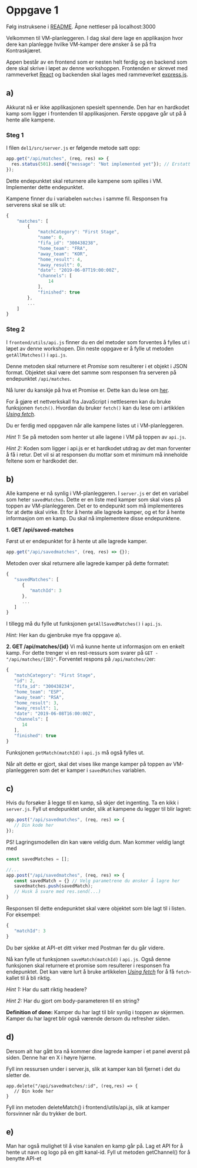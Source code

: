 # Oppgave 1 

Følg instruksene i [README](https://github.com/bekk/rest101-workshop). 
Åpne nettleser på localhost:3000

Velkommen til VM-planleggeren. I dag skal dere lage en applikasjon hvor dere kan planlegge hvilke VM-kamper dere ønsker å se på fra Kontraskjæret.

Appen består av en frontend som er nesten helt ferdig og en backend som dere skal skrive i løpet av denne workshoppen. Frontenden er skrevet med rammeverket [React](https://reactjs.org/) og backenden skal lages med rammeverket [express.js](https://expressjs.com/). 

## a)
Akkurat nå er ikke applikasjonen spesielt spennende. Den har en hardkodet kamp som ligger i frontenden til applikasjonen. 
Første oppgave går ut på å hente alle kampene. 

### Steg 1

I filen `del1/src/server.js` er følgende metode satt opp:
```js
app.get("/api/matches", (req, res) => {
  res.status(501).send({"message": "Not implemented yet"}); // Erstatt denne linjen med egen kode
});
```
Dette endepunktet skal returnere alle kampene som spilles i VM. Implementer dette endepunktet.

Kampene finner du i variabelen `matches` i samme fil. Responsen fra serverens skal se slik ut:
```js
{
    "matches": [
        {
            "matchCategory": "First Stage",
            "name": 0,
            "fifa_id": "300438238",
            "home_team": "FRA",
            "away_team": "KOR",
            "home_result": 4,
            "away_result": 0,
            "date": "2019-06-07T19:00:00Z",
            "channels": [
                14
            ],
            "finished": true
        },
        ...
    ]
}
```


### Steg 2
I `frontend/utils/api.js` finner du en del metoder som forventes å fylles ut i løpet av denne workshopen. Din neste oppgave er å fylle ut metoden `getAllMatches()` i `api.js`.

Denne metoden skal returnere et *Promise* som resulterer i et objekt i JSON format. Objektet skal være det samme som responsen fra serveren på endepunktet `/api/matches`.

Nå lurer du kanskje på hva et Promise er. Dette kan du lese om [her](https://johhorn.gitbooks.io/web-intro/05-javascript/08-promises.html).

For å gjøre et nettverkskall fra JavaScript i nettleseren kan du bruke funksjonen `fetch()`. Hvordan du bruker `fetch()` kan du lese om i artikklen [*Using fetch*](https://developer.mozilla.org/en-US/docs/Web/API/Fetch_API/Using_Fetch).


Du er ferdig med oppgaven når alle kampene listes ut i VM-planleggeren. 

*Hint 1:* Se på metoden som henter ut alle lagene i VM på toppen av `api.js`.

*Hint 2:* Koden som ligger i api.js er et hardkodet utdrag av det man forventer å få i retur. Det vil si at responsen du mottar som et minimum må inneholde feltene som er hardkodet der.

## b)
Alle kampene er nå synlig i VM-planleggeren. I `server.js` er det en variabel som heter `savedMatches`. Dette er en liste med kamper som skal vises på toppen av VM-planleggeren. Det er to endepunkt som må implementeres for at dette skal virke. Et for å hente alle lagrede kamper, og et for å hente informasjon om en kamp. Du skal nå implementere disse endepunktene.

**1. GET /api/saved-matches**

Først ut er endepunktet for å hente ut alle lagrede kamper. 
```js
app.get("/api/savedmatches", (req, res) => {});
```
Metoden over skal returnere alle lagrede kamper på dette formatet: 
```js
{
   "savedMatches": [
      {
         "matchId": 3
      },
      ...
   ]
}

```
I tillegg må du fylle ut funksjonen `getAllSavedMatches()` i `api.js`.

*Hint:* Her kan du gjenbruke mye fra oppgave a).

**2. GET /api/matches/{id}**
Vi må kunne hente ut informasjon om en enkelt kamp. For dette trenger vi en rest-ressurs som svarer på `GET - "/api/matches/{ID}"`. Forventet respons på `/api/matches/2`er:
```js
{
   "matchCategory": "First Stage",
   "id": 2,
   "fifa_id": "300438234",
   "home_team": "ESP",
   "away_team": "RSA",
   "home_result": 3,
   "away_result": 1,
   "date": "2019-06-08T16:00:00Z",
   "channels": [
      14
   ],
   "finished": true
}
```
Funksjonen `getMatch(matchId)` i `api.js` må også fylles ut.

Når alt dette er gjort, skal det vises like mange kamper på toppen av VM-planleggeren som det er kamper i `savedMatches` variablen.

## c)
Hvis du forsøker å legge til en kamp, så skjer det ingenting. 
Ta en kikk i `server.js`. Fyll ut endepunktet under, slik at kampene du legger til blir lagret: 

```js
app.post("/api/savedmatches", (req, res) => {
   // Din kode her
});
```

PS! Lagringsmodellen din kan være veldig dum. Man kommer veldig langt med 
```js
const savedMatches = [];

//...
app.post("/api/savedmatches", (req, res) => {
   const savedMatch = {} // Velg parametrene du ønsker å lagre her
   savedmatches.push(savedMatch);
   // Husk å svare med res.send(...)
}
```
Responsen til dette endepunktet skal være objektet som ble lagt til i listen. For eksempel:
```js
{
   "matchId": 3
}
```
Du bør sjekke at API-et ditt virker med Postman før du går videre. 

Nå kan fylle ut funksjonen `saveMatch(matchId)` i `api.js`. Også denne funksjonen skal returnere et promise som resulterer i responsen fra endepunktet.  Det kan være lurt å bruke artikkelen [*Using fetch*](https://developer.mozilla.org/en-US/docs/Web/API/Fetch_API/Using_Fetch) for å få `fetch`-kallet til å bli riktig.

*Hint 1:* Har du satt riktig headere?

*Hint 2:* Har du gjort om body-parameteren til en string?

**Definition of done:** Kamper du har lagt til blir synlig i toppen av skjermen. Kamper du har lagret blir også værende dersom du refresher siden. 

## d)
Dersom alt har gått bra nå kommer dine lagrede kamper i et panel øverst på siden. 
Denne har en X i høyre hjørne. 

Fyll inn ressursen under i server.js, slik at kamper kan bli fjernet i det du sletter de. 

```
app.delete("/api/savedmatches/:id", (req,res) => {
   // Din kode her
}
```

Fyll inn metoden deleteMatch() i frontend/utils/api.js, slik at kamper forsvinner når du trykker de bort. 

## e)
Man har også mulighet til å vise kanalen en kamp går på. 
Lag et API for å hente ut navn og logo på en gitt kanal-id. 
Fyll ut metoden getChannel() for å benytte API-et 
